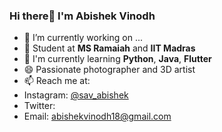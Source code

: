 ### Hi there👋 I'm Abishek Vinodh

- 🔭 I’m currently working on ...
- 🌱 Student at **MS Ramaiah** and **IIT Madras**
- 👯 I'm currently learning **Python**, **Java**, **Flutter**
- 😄 Passionate photographer and 3D artist
- 📫 Reach me at:
- Instagram: [@sav_abishek](https://www.instagram.com/sav_abishek)
- Twitter: <ID>
- Email: abishekvinodh18@gmail.com

